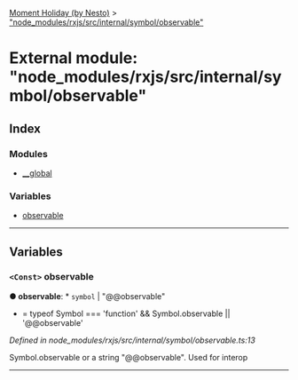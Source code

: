 [Moment Holiday (by Nesto)](../README.md) > ["node_modules/rxjs/src/internal/symbol/observable"](../modules/_node_modules_rxjs_src_internal_symbol_observable_.md)

# External module: "node_modules/rxjs/src/internal/symbol/observable"

## Index

### Modules

* [__global](_node_modules_rxjs_src_internal_symbol_observable_.__global.md)

### Variables

* [observable](_node_modules_rxjs_src_internal_symbol_observable_.md#observable)

---

## Variables

<a id="observable"></a>

### `<Const>` observable

**● observable**: * `symbol` &#124; "@@observable"
* =  typeof Symbol === 'function' && Symbol.observable || '@@observable'

*Defined in node_modules/rxjs/src/internal/symbol/observable.ts:13*

Symbol.observable or a string "@@observable". Used for interop

___

